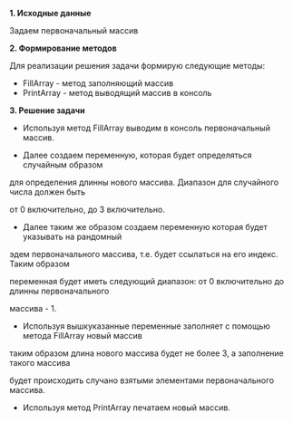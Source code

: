 **1. Исходные данные**

Задаем первоначальный массив

**2. Формирование методов**

Для реализации решения задачи формирую следующие методы:

* FillArray - метод заполняющий массив
* PrintArray - метод выводящий массив в консоль

**3. Решение задачи**

* Используя метод FillArray выводим в консоль первоначальный массив.

* Далее создаем переменную, которая будет определяться случайным образом

для определения длинны нового массива. Диапазон для случайного числа должен быть

от 0 включительно, до 3 включительно.

* Далее таким же образом создаем переменную которая будет указывать на рандомный 

эдем первоначального массива, т.е. будет ссылаться на его индекс. Таким образом 

переменная будет иметь следующий диапазон: от 0 включительно до длинны первоначального

массива - 1.

* Используя вышкуказанные переменные заполняет с помощью метода FillArray новый массив

таким образом длина нового массива будет не более 3, а заполнение такого массива

будет происходить случано взятыми элементами первоначального массива.

* Используя метод PrintArray печатаем новый массив.
